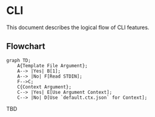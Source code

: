 # CLI

This document describes the logical flow of CLI features.

<!--Flowcharts Guide: https://github.com/mermaid-js/mermaid-->
## Flowchart

```mermaid
graph TD;
    A{Template File Argument};
    A--> |Yes| B[1];
    A--> |No| F[Read STDIN];
    F-->C;
    C{Context Argument};
    C--> |Yes| E[Use Argument Context];
    C--> |No| D[Use `default.ctx.json` for Context];
```  

TBD

